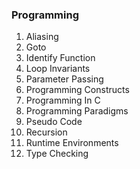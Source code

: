 ### Programming

1. Aliasing
2. Goto
3. Identify Function
4. Loop Invariants
5. Parameter Passing
6. Programming Constructs
7. Programming In C
8. Programming Paradigms
9. Pseudo Code
10. Recursion
11. Runtime Environments
12. Type Checking
